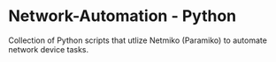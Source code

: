 # Network-Automation - Python

Collection of Python scripts that utlize Netmiko (Paramiko) to automate network device tasks.